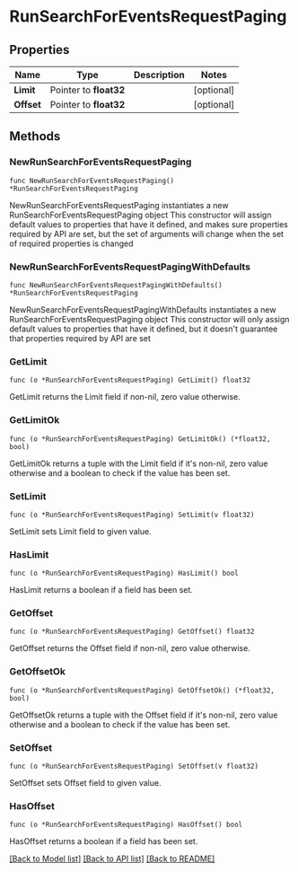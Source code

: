 # RunSearchForEventsRequestPaging

## Properties

Name | Type | Description | Notes
------------ | ------------- | ------------- | -------------
**Limit** | Pointer to **float32** |  | [optional] 
**Offset** | Pointer to **float32** |  | [optional] 

## Methods

### NewRunSearchForEventsRequestPaging

`func NewRunSearchForEventsRequestPaging() *RunSearchForEventsRequestPaging`

NewRunSearchForEventsRequestPaging instantiates a new RunSearchForEventsRequestPaging object
This constructor will assign default values to properties that have it defined,
and makes sure properties required by API are set, but the set of arguments
will change when the set of required properties is changed

### NewRunSearchForEventsRequestPagingWithDefaults

`func NewRunSearchForEventsRequestPagingWithDefaults() *RunSearchForEventsRequestPaging`

NewRunSearchForEventsRequestPagingWithDefaults instantiates a new RunSearchForEventsRequestPaging object
This constructor will only assign default values to properties that have it defined,
but it doesn't guarantee that properties required by API are set

### GetLimit

`func (o *RunSearchForEventsRequestPaging) GetLimit() float32`

GetLimit returns the Limit field if non-nil, zero value otherwise.

### GetLimitOk

`func (o *RunSearchForEventsRequestPaging) GetLimitOk() (*float32, bool)`

GetLimitOk returns a tuple with the Limit field if it's non-nil, zero value otherwise
and a boolean to check if the value has been set.

### SetLimit

`func (o *RunSearchForEventsRequestPaging) SetLimit(v float32)`

SetLimit sets Limit field to given value.

### HasLimit

`func (o *RunSearchForEventsRequestPaging) HasLimit() bool`

HasLimit returns a boolean if a field has been set.

### GetOffset

`func (o *RunSearchForEventsRequestPaging) GetOffset() float32`

GetOffset returns the Offset field if non-nil, zero value otherwise.

### GetOffsetOk

`func (o *RunSearchForEventsRequestPaging) GetOffsetOk() (*float32, bool)`

GetOffsetOk returns a tuple with the Offset field if it's non-nil, zero value otherwise
and a boolean to check if the value has been set.

### SetOffset

`func (o *RunSearchForEventsRequestPaging) SetOffset(v float32)`

SetOffset sets Offset field to given value.

### HasOffset

`func (o *RunSearchForEventsRequestPaging) HasOffset() bool`

HasOffset returns a boolean if a field has been set.


[[Back to Model list]](../README.md#documentation-for-models) [[Back to API list]](../README.md#documentation-for-api-endpoints) [[Back to README]](../README.md)


